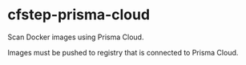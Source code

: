 # cfstep-prisma-cloud

Scan Docker images using Prisma Cloud.

Images must be pushed to registry that is connected to Prisma Cloud.